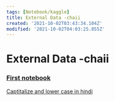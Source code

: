 ```yaml
---
tags: [Notebook/kaggle]
title: External Data -chaii
created: '2021-10-02T03:43:34.104Z'
modified: '2021-10-02T04:03:25.855Z'
---
```


# External Data -chaii

### [First notebook](https://www.kaggle.com/dangquana4/notebookfad7e78f99/edit)


[Captitalize and lower case in hindi](https://www.quora.com/Why-doesnt-the-Hindi-language-have-capital-and-small-letters-in-its-Hindi-alphabet-language)
